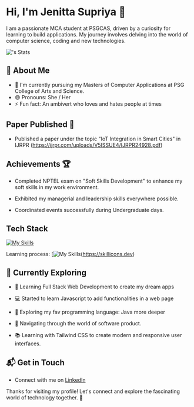 # Hi, I'm Jenitta Supriya 👋

I am a passionate MCA student at PSGCAS, driven by a curiosity for learning to build applications. My journey involves delving into the world of computer science, coding and new technologies.

![<username>'s Stats](https://github-readme-stats.vercel.app/api?username=jenitta2&theme=vue-dark&show_icons=true&hide_border=true&count_private=true)

## 🚀 About Me

- 🔭 I'm currently pursuing my Masters of Computer Applications at PSG College of Arts and Science.
- 😄 Pronouns: She / Her
- ⚡ Fun fact: An ambivert who loves and hates people at times

## Paper Published 📃

- Published a paper under the topic "IoT Integration in Smart Cities" in IJRPR (https://ijrpr.com/uploads/V5ISSUE4/IJRPR24928.pdf)

## Achievements 🏆

- Completed NPTEL exam on "Soft Skills Development" to enhance my soft skills in my work environment.
  
- Exhibited my managerial and leadership skills everywhere possible.

- Coordinated events successfully during Undergraduate days.

## Tech Stack
[![My Skills](https://skillicons.dev/icons?i=html,css)](https://skillicons.dev)

Learning process:
[![My Skills](https://skillicons.dev/icons?i=java,javascript,tailwindcss,bootstrap)(https://skillicons.dev)

## 🌱 Currently Exploring

- 🚀 Learning Full Stack Web Development to create my dream apps
  
- 💻 Started to learn Javascript to add functionalities in a web page
  
- 🔭 Exploring my fav programming language: Java more deeper
  
- 🧭 Navigating through the world of software product.
  
- 📚 Learning with Tailwind CSS to create modern and responsive user interfaces.

## 📬 Get in Touch

- Connect with me on [LinkedIn](https://www.linkedin.com/in/jenitta-supriya/)

Thanks for visiting my profile! Let's connect and explore the fascinating world of technology together. 🚀
